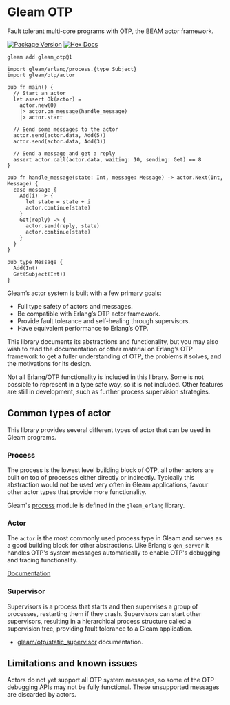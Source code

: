 # Gleam OTP

Fault tolerant multi-core programs with OTP, the BEAM actor framework.

[![Package Version](https://img.shields.io/hexpm/v/gleam_otp)](https://hex.pm/packages/gleam_otp)
[![Hex Docs](https://img.shields.io/badge/hex-docs-ffaff3)](https://hexdocs.pm/gleam_otp/)

```shell
gleam add gleam_otp@1
```
```gleam
import gleam/erlang/process.{type Subject}
import gleam/otp/actor

pub fn main() {
  // Start an actor
  let assert Ok(actor) =
    actor.new(0)
    |> actor.on_message(handle_message)
    |> actor.start

  // Send some messages to the actor
  actor.send(actor.data, Add(5))
  actor.send(actor.data, Add(3))

  // Send a message and get a reply
  assert actor.call(actor.data, waiting: 10, sending: Get) == 8
}

pub fn handle_message(state: Int, message: Message) -> actor.Next(Int, Message) {
  case message {
    Add(i) -> {
      let state = state + i
      actor.continue(state)
    }
    Get(reply) -> {
      actor.send(reply, state)
      actor.continue(state)
    }
  }
}

pub type Message {
  Add(Int)
  Get(Subject(Int))
}
```

Gleam’s actor system is built with a few primary goals:

- Full type safety of actors and messages.
- Be compatible with Erlang’s OTP actor framework.
- Provide fault tolerance and self-healing through supervisors.
- Have equivalent performance to Erlang’s OTP.

This library documents its abstractions and functionality, but you may also wish
to read the documentation or other material on Erlang’s OTP framework to get a
fuller understanding of OTP, the problems it solves, and the motivations for its
design.

Not all Erlang/OTP functionality is included in this library. Some is not
possible to represent in a type safe way, so it is not included. Other features
are still in development, such as further process supervision strategies.

## Common types of actor

This library provides several different types of actor that can be used in
Gleam programs.

### Process

The process is the lowest level building block of OTP, all other actors are
built on top of processes either directly or indirectly. Typically this
abstraction would not be used very often in Gleam applications, favour
other actor types that provide more functionality.

Gleam's [process](https://hexdocs.pm/gleam_erlang/gleam/erlang/process.html) module is defined in the `gleam_erlang` library.

### Actor

The `actor` is the most commonly used process type in Gleam and serves as a good
building block for other abstractions. Like Erlang's `gen_server` it handles
OTP's system messages automatically to enable OTP's debugging and tracing
functionality.

[Documentation](https://hexdocs.pm/gleam_otp/gleam/otp/actor.html)

### Supervisor

Supervisors is a process that starts and then supervises a group of processes,
restarting them if they crash. Supervisors can start other supervisors,
resulting in a hierarchical process structure called a supervision tree,
providing fault tolerance to a Gleam application.

- [gleam/otp/static_supervisor](https://hexdocs.pm/gleam_otp/gleam/otp/static_supervisor.html) documentation.

## Limitations and known issues

Actors do not yet support all OTP system messages, so some of the OTP debugging
APIs may not be fully functional. These unsupported messages are discarded by
actors.
